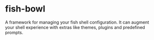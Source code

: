 fish-bowl
=========

A framework for managing your fish shell configuration. It can augment your shell experience with extras like themes, plugins and predefined prompts.

